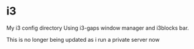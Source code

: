 # i3
My i3 config directory
Using i3-gaps window manager and i3blocks bar.

This is no longer being updated as i run a private server now
